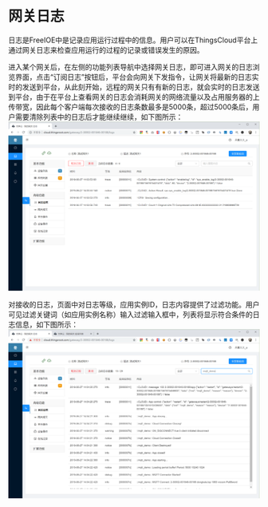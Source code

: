 # 网关日志


日志是FreeIOE中是记录应用运行过程中的信息。用户可以在ThingsCloud平台上通过网关日志来检查应用运行的过程的记录或错误发生的原因。

进入某个网关后，在左侧的功能列表导航中选择网关日志，即可进入网关的日志浏览界面，点击“订阅日志”按钮后，平台会向网关下发指令，让网关将最新的日志实时的发送到平台，从此刻开始，远程的网关只有有新的日志，就会实时的日志发送到平台，由于在平台上查看网关的日志会消耗网关的网络流量以及占用服务器的上传带宽，因此每个客户端每次接收的日志条数最多是5000条，超过5000条后，用户需要清除列表中的日志后才能继续继续，如下图所示：
![](../../v1\part-iii\ThingsCloud_2019-06-27_14-04-02.png)

对接收的日志，页面中对日志等级，应用实例ID，日志内容提供了过滤功能。用户可见过滤关键词（如应用实例名称）输入过滤输入框中，列表将显示符合条件的日志信息，如下图所示：
![](../../v1\part-iii\ThingsCloud_2019-06-27_14-04-31.png)
